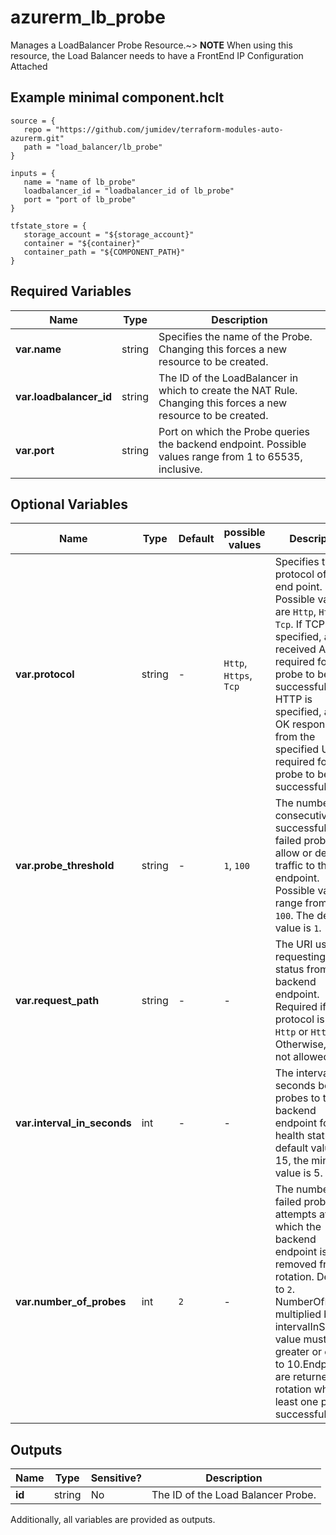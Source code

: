 # azurerm_lb_probe

Manages a LoadBalancer Probe Resource.~> **NOTE** When using this resource, the Load Balancer needs to have a FrontEnd IP Configuration Attached

## Example minimal component.hclt

```hcl
source = {
   repo = "https://github.com/jumidev/terraform-modules-auto-azurerm.git" 
   path = "load_balancer/lb_probe" 
}

inputs = {
   name = "name of lb_probe" 
   loadbalancer_id = "loadbalancer_id of lb_probe" 
   port = "port of lb_probe" 
}

tfstate_store = {
   storage_account = "${storage_account}" 
   container = "${container}" 
   container_path = "${COMPONENT_PATH}" 
}

```

## Required Variables

| Name | Type |  Description |
| ---- | --------- |  ----------- |
| **var.name** | string |  Specifies the name of the Probe. Changing this forces a new resource to be created. | 
| **var.loadbalancer_id** | string |  The ID of the LoadBalancer in which to create the NAT Rule. Changing this forces a new resource to be created. | 
| **var.port** | string |  Port on which the Probe queries the backend endpoint. Possible values range from 1 to 65535, inclusive. | 

## Optional Variables

| Name | Type |  Default  |  possible values |  Description |
| ---- | --------- |  ----------- | ----------- | ----------- |
| **var.protocol** | string |  -  |  `Http`, `Https`, `Tcp`  |  Specifies the protocol of the end point. Possible values are `Http`, `Https` or `Tcp`. If TCP is specified, a received ACK is required for the probe to be successful. If HTTP is specified, a 200 OK response from the specified URI is required for the probe to be successful. | 
| **var.probe_threshold** | string |  -  |  `1`, `100`  |  The number of consecutive successful or failed probes that allow or deny traffic to this endpoint. Possible values range from `1` to `100`. The default value is `1`. | 
| **var.request_path** | string |  -  |  -  |  The URI used for requesting health status from the backend endpoint. Required if protocol is set to `Http` or `Https`. Otherwise, it is not allowed. | 
| **var.interval_in_seconds** | int |  -  |  -  |  The interval, in seconds between probes to the backend endpoint for health status. The default value is 15, the minimum value is 5. | 
| **var.number_of_probes** | int |  `2`  |  -  |  The number of failed probe attempts after which the backend endpoint is removed from rotation. Default to `2`. NumberOfProbes multiplied by intervalInSeconds value must be greater or equal to 10.Endpoints are returned to rotation when at least one probe is successful. | 



## Outputs

| Name | Type | Sensitive? | Description |
| ---- | ---- | --------- | --------- |
| **id** | string | No  | The ID of the Load Balancer Probe. | 

Additionally, all variables are provided as outputs.
